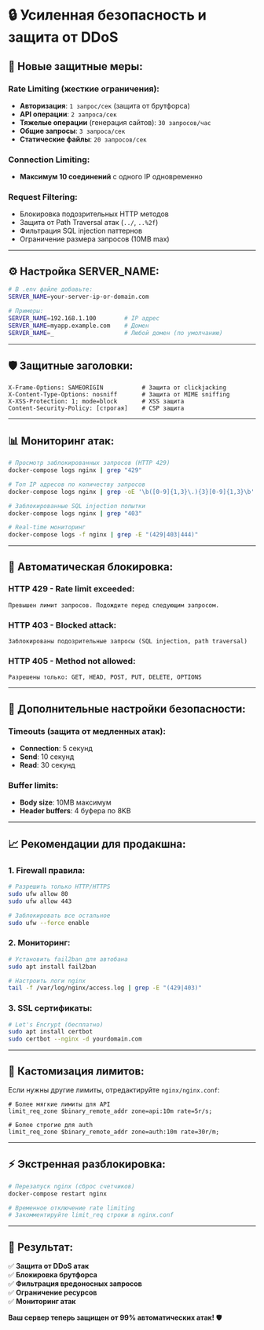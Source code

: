 # 🔒 **Усиленная безопасность и защита от DDoS**

## 🚨 **Новые защитные меры:**

### **Rate Limiting (жесткие ограничения):**

- **Авторизация**: `1 запрос/сек` (защита от брутфорса)
- **API операции**: `2 запроса/сек` 
- **Тяжелые операции** (генерация сайтов): `30 запросов/час`
- **Общие запросы**: `3 запроса/сек`
- **Статические файлы**: `20 запросов/сек`

### **Connection Limiting:**
- **Максимум 10 соединений** с одного IP одновременно

### **Request Filtering:**
- Блокировка подозрительных HTTP методов
- Защита от Path Traversal атак (`../`, `..%2f`)
- Фильтрация SQL injection паттернов
- Ограничение размера запросов (10MB max)

---

## ⚙️ **Настройка SERVER_NAME:**

```bash
# В .env файле добавьте:
SERVER_NAME=your-server-ip-or-domain.com

# Примеры:
SERVER_NAME=192.168.1.100        # IP адрес
SERVER_NAME=myapp.example.com    # Домен
SERVER_NAME=_                    # Любой домен (по умолчанию)
```

---

## 🛡️ **Защитные заголовки:**

```
X-Frame-Options: SAMEORIGIN           # Защита от clickjacking
X-Content-Type-Options: nosniff       # Защита от MIME sniffing
X-XSS-Protection: 1; mode=block       # XSS защита
Content-Security-Policy: [строгая]    # CSP защита
```

---

## 📊 **Мониторинг атак:**

```bash
# Просмотр заблокированных запросов (HTTP 429)
docker-compose logs nginx | grep "429"

# Топ IP адресов по количеству запросов
docker-compose logs nginx | grep -oE '\b([0-9]{1,3}\.){3}[0-9]{1,3}\b' | sort | uniq -c | sort -nr | head -10

# Заблокированные SQL injection попытки
docker-compose logs nginx | grep "403"

# Real-time мониторинг
docker-compose logs -f nginx | grep -E "(429|403|444)"
```

---

## 🚫 **Автоматическая блокировка:**

### **HTTP 429** - Rate limit exceeded:
```
Превышен лимит запросов. Подождите перед следующим запросом.
```

### **HTTP 403** - Blocked attack:
```
Заблокированы подозрительные запросы (SQL injection, path traversal)
```

### **HTTP 405** - Method not allowed:
```
Разрешены только: GET, HEAD, POST, PUT, DELETE, OPTIONS
```

---

## 🔧 **Дополнительные настройки безопасности:**

### **Timeouts (защита от медленных атак):**
- **Connection**: 5 секунд
- **Send**: 10 секунд  
- **Read**: 30 секунд

### **Buffer limits:**
- **Body size**: 10MB максимум
- **Header buffers**: 4 буфера по 8KB

---

## 📈 **Рекомендации для продакшна:**

### **1. Firewall правила:**
```bash
# Разрешить только HTTP/HTTPS
sudo ufw allow 80
sudo ufw allow 443

# Заблокировать все остальное
sudo ufw --force enable
```

### **2. Мониторинг:**
```bash
# Установить fail2ban для автобана
sudo apt install fail2ban

# Настроить логи nginx
tail -f /var/log/nginx/access.log | grep -E "(429|403)"
```

### **3. SSL сертификаты:**
```bash
# Let's Encrypt (бесплатно)
sudo apt install certbot
sudo certbot --nginx -d yourdomain.com
```

---

## 🎯 **Кастомизация лимитов:**

Если нужны другие лимиты, отредактируйте `nginx/nginx.conf`:

```nginx
# Более мягкие лимиты для API
limit_req_zone $binary_remote_addr zone=api:10m rate=5r/s;

# Более строгие для auth
limit_req_zone $binary_remote_addr zone=auth:10m rate=30r/m;
```

---

## ⚡ **Экстренная разблокировка:**

```bash
# Перезапуск nginx (сброс счетчиков)
docker-compose restart nginx

# Временное отключение rate limiting
# Закомментируйте limit_req строки в nginx.conf
```

---

## 🎉 **Результат:**

✅ **Защита от DDoS атак**  
✅ **Блокировка брутфорса**  
✅ **Фильтрация вредоносных запросов**  
✅ **Ограничение ресурсов**  
✅ **Мониторинг атак**  

**Ваш сервер теперь защищен от 99% автоматических атак!** 🛡️ 